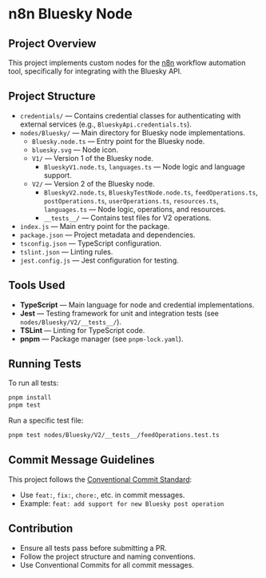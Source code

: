 # n8n Bluesky Node

## Project Overview
This project implements custom nodes for the [n8n](https://n8n.io) workflow automation tool, specifically for integrating with the Bluesky API.

## Project Structure
- `credentials/` — Contains credential classes for authenticating with external services (e.g., `BlueskyApi.credentials.ts`).
- `nodes/Bluesky/` — Main directory for Bluesky node implementations.
  - `Bluesky.node.ts` — Entry point for the Bluesky node.
  - `bluesky.svg` — Node icon.
  - `V1/` — Version 1 of the Bluesky node.
    - `BlueskyV1.node.ts`, `languages.ts` — Node logic and language support.
  - `V2/` — Version 2 of the Bluesky node.
    - `BlueskyV2.node.ts`, `BlueskyTestNode.node.ts`, `feedOperations.ts`, `postOperations.ts`, `userOperations.ts`, `resources.ts`, `languages.ts` — Node logic, operations, and resources.
    - `__tests__/` — Contains test files for V2 operations.
- `index.js` — Main entry point for the package.
- `package.json` — Project metadata and dependencies.
- `tsconfig.json` — TypeScript configuration.
- `tslint.json` — Linting rules.
- `jest.config.js` — Jest configuration for testing.

## Tools Used
- **TypeScript** — Main language for node and credential implementations.
- **Jest** — Testing framework for unit and integration tests (see `nodes/Bluesky/V2/__tests__/`).
- **TSLint** — Linting for TypeScript code.
- **pnpm** — Package manager (see `pnpm-lock.yaml`).

## Running Tests

To run all tests:

```sh
pnpm install
pnpm test
```

Run a specific test file:

```sh
pnpm test nodes/Bluesky/V2/__tests__/feedOperations.test.ts
```


## Commit Message Guidelines
This project follows the [Conventional Commit Standard](https://www.conventionalcommits.org/):
- Use `feat:`, `fix:`, `chore:`, etc. in commit messages.
- Example: `feat: add support for new Bluesky post operation`

## Contribution
- Ensure all tests pass before submitting a PR.
- Follow the project structure and naming conventions.
- Use Conventional Commits for all commit messages.
